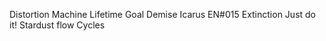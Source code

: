 
Distortion 
Machine 
Lifetime Goal
Demise
Icarus 
EN#015
Extinction
Just do it!
Stardust 
flow 
Cycles 
